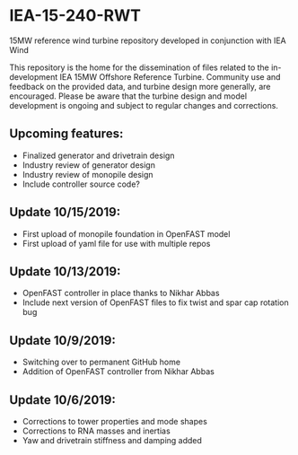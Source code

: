 # IEA-15-240-RWT
15MW reference wind turbine repository developed in conjunction with IEA Wind

This repository is the home for the dissemination of files related to the in-development IEA 15MW Offshore Reference Turbine.  Community use and feedback on the provided data, and turbine design more generally, are encouraged.  Please be aware that the turbine design and model development is ongoing and subject to regular changes and corrections.

 
## Upcoming features:

* Finalized generator and drivetrain design
* Industry review of generator design
* Industry review of monopile design
* Include controller source code?

## Update 10/15/2019:

* First upload of monopile foundation in OpenFAST model
* First upload of yaml file for use with multiple repos

## Update 10/13/2019:

* OpenFAST controller in place thanks to Nikhar Abbas
* Include next version of OpenFAST files to fix twist and spar cap rotation bug

## Update 10/9/2019:

* Switching over to permanent GitHub home
* Addition of OpenFAST controller from Nikhar Abbas

## Update 10/6/2019:

* Corrections to tower properties and mode shapes
* Corrections to RNA masses and inertias
* Yaw and drivetrain stiffness and damping added
